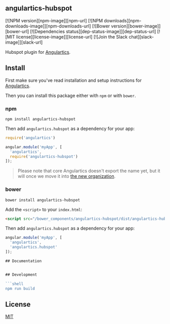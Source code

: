 ## angulartics-hubspot

[![NPM version][npm-image]][npm-url] [![NPM downloads][npm-downloads-image]][npm-downloads-url] [![Bower version][bower-image]][bower-url] [![Dependencies status][dep-status-image]][dep-status-url] [![MIT license][license-image]][license-url] [![Join the Slack chat][slack-image]][slack-url]

Hubspot plugin for [Angulartics](http://github.com/angulartics).

## Install
First make sure you've read installation and setup instructions for [Angulartics](http://angulartics.github.io/).

Then you can install this package either with `npm` or with `bower`.

### npm

```shell
npm install angulartics-hubspot
```

Then add `angulartics.hubspot` as a dependency for your app:

```javascript
require('angulartics')

angular.module('myApp', [
  'angulartics',
  require('angulartics-hubspot')
]);
```

> Please note that core Angulartics doesn't export the name yet, but it will once we move it into [the new organization](http://github.com/angulartics).

### bower
```shell
bower install angulartics-hubspot
```

Add the `<script>` to your `index.html`:

```html
<script src="/bower_components/angulartics-hubspot/dist/angulartics-hubspot.min.js"></script>
```

Then add `angulartics.hubspot` as a dependency for your app:

```javascript
angular.module('myApp', [
  'angulartics',
  'angulartics.hubspot'
]);

## Documentation


## Development

```shell
npm run build
```

## License

[MIT](LICENSE)
